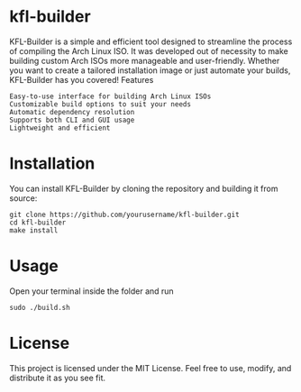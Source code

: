 # kfl-builder

KFL-Builder is a simple and efficient tool designed to streamline the process of compiling the Arch Linux ISO. It was developed out of necessity to make building custom Arch ISOs more manageable and user-friendly. Whether you want to create a tailored installation image or just automate your builds, KFL-Builder has you covered!
Features

    Easy-to-use interface for building Arch Linux ISOs
    Customizable build options to suit your needs
    Automatic dependency resolution
    Supports both CLI and GUI usage
    Lightweight and efficient

# Installation

You can install KFL-Builder by cloning the repository and building it from source:

      
    git clone https://github.com/yourusername/kfl-builder.git
    cd kfl-builder
    make install 
# Usage
Open your terminal inside the folder and run 

    sudo ./build.sh
    
# License

This project is licensed under the MIT License. Feel free to use, modify, and distribute it as you see fit.
